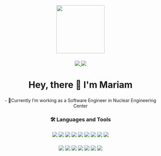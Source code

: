 <div align="center">
  <img height="150" src="https://i.imgur.com/rHlEdDq.gif"  />
</div>

###

<div align="center">

  <a href="https://www.linkedin.com/in/mariam-nozadze-38b895203/" target="_blank">
    <img src="https://img.shields.io/badge/LinkedIn-0077B5?style=for-the-badge&logo=linkedin&logoColor=white"/>
  </a>  

  <a href="marriamnozadze@gmail.com" target="_blank">
    <img src="https://img.shields.io/badge/Gmail-D14836?style=for-the-badge&logo=gmail&logoColor=white"/>
  </a>

</div>

###

<h1 align="center">Hey, there 👋 I'm Mariam</h1>

###

<p align="center">- 🔭Currently I’m working as a Software Engineer in Nuclear Engineering Center</p>

###

<h3 align="center">🛠 Languages and Tools </h3>

###

<div align="center">
<img src="https://img.shields.io/badge/JavaScript-323330?style=for-the-badge&logo=javascript&logoColor=F7DF1E"/> 
<img src="https://img.shields.io/badge/React-20232A?style=for-the-badge&logo=react&logoColor=61DAFB"/> 
<img src="https://img.shields.io/badge/Node.js-43853D?style=for-the-badge&logo=node.js&logoColor=white"/> 
<img src="https://img.shields.io/badge/PHP-777BB4?style=for-the-badge&logo=php&logoColor=white"/> 
<img src="https://img.shields.io/badge/MySQL-00000F?style=for-the-badge&logo=mysql&logoColor=white"/> 
<img src="https://img.shields.io/badge/MongoDB-4EA94B?style=for-the-badge&logo=mongodb&logoColor=white"/> 
<img src="https://img.shields.io/badge/Linux-FCC624?style=for-the-badge&logo=linux&logoColor=black"/> 
<img src="https://img.shields.io/badge/Powershell-2CA5E0?style=for-the-badge&logo=powershell&logoColor=white"/> 
<img src="https://img.shields.io/badge/Jest-323330?style=for-the-badge&logo=Jest&logoColor=white"/> 


</div>

###

<div align="center">
<img src="https://img.shields.io/badge/HTML5-E34F26?style=for-the-badge&logo=html5&logoColor=white"/> 
<img src="https://img.shields.io/badge/CSS3-1572B6?style=for-the-badge&logo=css3&logoColor=white"/> 
<img src="https://img.shields.io/badge/Tailwind_CSS-38B2AC?style=for-the-badge&logo=tailwind-css&logoColor=white"/>
<img src="hhttps://img.shields.io/badge/Sass-CC6699?style=for-the-badge&logo=sass&logoColor=white"/> 
<img src="https://img.shields.io/badge/Bootstrap-563D7C?style=for-the-badge&logo=bootstrap&logoColor=white"/> 
<img src="https://img.shields.io/badge/styled--components-DB7093?style=for-the-badge&logo=styled-components&logoColor=white"/> 
<img src="https://img.shields.io/badge/Material--UI-0081CB?style=for-the-badge&logo=material-ui&logoColor=white"/> 

</div>

###

<br>


###
